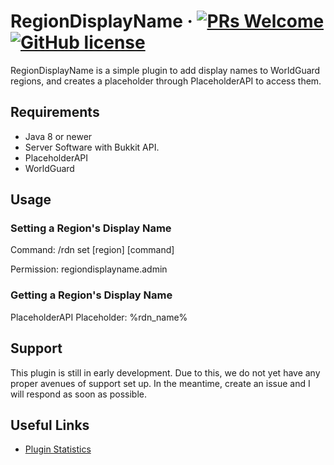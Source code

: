# RegionDisplayName &middot; [![PRs Welcome](https://img.shields.io/badge/PRs-welcome-brightgreen.svg?style=flat-square)](http://makeapullrequest.com) [![GitHub license](https://img.shields.io/badge/license-MIT-blue.svg?style=flat-square)](https://github.com/JadedMC/RegionDisplayName/blob/master/LICENSE)

RegionDisplayName is a simple plugin to add display names to WorldGuard regions, and creates a placeholder through PlaceholderAPI to access them.

## Requirements
* Java 8 or newer
* Server Software with Bukkit API.
* PlaceholderAPI
* WorldGuard

## Usage
### Setting a Region's Display Name
Command: /rdn set [region] [command]

Permission: regiondisplayname.admin

### Getting a Region's Display Name
PlaceholderAPI Placeholder: %rdn_name%

## Support
This plugin is still in early development. Due to this, we do not yet have any proper avenues of support set up. In the meantime, create an issue and I will respond as soon as possible.

## Useful Links
* [Plugin Statistics](https://bstats.org/plugin/bukkit/RegionDisplayName/18257)